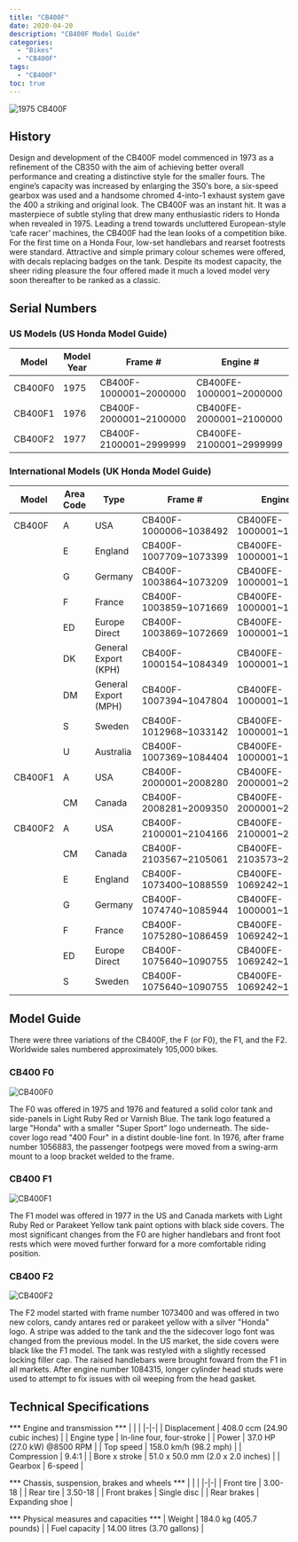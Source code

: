 ```yaml
---
title: "CB400F"
date: 2020-04-20
description: "CB400F Model Guide"
categories:
  - "Bikes"
  - "CB400F"
tags:
  - "CB400F"
toc: true
---
```


![1975 CB400F](/img/cb400f0_blue.jpg)

## History

Design and development of the CB400F model commenced in 1973 as a refinement of the CB350 with the aim of achieving better overall performance and creating a distinctive style for the smaller fours. The engine’s capacity was increased by enlarging the 350′s bore, a six-speed gearbox was used and a handsome chromed 4-into-1 exhaust system gave the 400 a striking and original look. The CB400F was an instant hit. It was a masterpiece of subtle styling that drew many enthusiastic riders to Honda when revealed in 1975. Leading a trend towards uncluttered European-style ‘cafe racer’ machines, the CB400F had the lean looks of a competition bike. For the first time on a Honda Four, low-set handlebars and rearset footrests were standard. Attractive and simple primary colour schemes were offered, with decals replacing badges on the tank. Despite its modest capacity, the sheer riding pleasure the four offered made it much a loved model very soon thereafter to be ranked as a classic.

## Serial Numbers

### US Models (US Honda Model Guide)

| Model | Model Year | Frame # | Engine # |
|-------|------------|---------|----------|
| CB400F0 | 1975 | CB400F-1000001~2000000 | CB400FE-1000001~2000000 |
| CB400F1 | 1976 | CB400F-2000001~2100000 | CB400FE-2000001~2100000 |
| CB400F2 | 1977 | CB400F-2100001~2999999 | CB400FE-2100001~2999999 |

### International Models (UK Honda Model Guide)

| Model | Area Code | Type | Frame # | Engine # |
|-------|-----------|------|---------|----------|
| CB400F | A | USA | CB400F-1000006~1038492 | CB400FE-1000001~1038563 |
| | E | England | CB400F-1007709~1073399 | CB400FE-1000001~1069245 |
| | G | Germany | CB400F-1003864~1073209 | CB400FE-1000001~1068984 |
| | F | France | CB400F-1003859~1071669 | CB400FE-1000001~1067426 |
| | ED | Europe Direct | CB400F-1003869~1072669 | CB400FE-1000001~1068486 |
| | DK | General Export (KPH) | CB400F-1000154~1084349 | CB400FE-1000001~1080155 |
| | DM | General Export (MPH) | CB400F-1007394~1047804 | CB400FE-1000001~1044878 |
| | S | Sweden | CB400F-1012968~1033142 | CB400FE-1000001~1033298 |
| | U | Australia | CB400F-1007369~1084404 | CB400FE-1000001~1080210 |
| CB400F1 | A | USA | CB400F-2000001~2008280 | CB400FE-2000001~2100000 |
| | CM | Canada | CB400F-2008281~2009350 | CB400FE-2000001~2100000 |
| CB400F2 | A | USA | CB400F-2100001~2104166 | CB400FE-2100001~2104125 |
| | CM | Canada | CB400F-2103567~2105061 | CB400FE-2103573~2105072 |
| | E | England | CB400F-1073400~1088559 | CB400FE-1069242~1086660 |
| | G | Germany | CB400F-1074740~1085944 | CB400FE-1000001~1068984 |
| | F | France | CB400F-1075280~1086459 | CB400FE-1069242~1086660 |
| | ED | Europe Direct | CB400F-1075640~1090755 | CB400FE-1069242~1086660 |
| | S | Sweden | CB400F-1075640~1090755 | CB400FE-1069242~1086660 |


## Model Guide

There were three variations of the CB400F, the F (or F0), the F1, and the F2.  Worldwide sales numbered approximately 105,000 bikes.

### CB400 F0

![CB400F0](/img/cb400f0_red.jpg)

The F0 was offered in 1975 and 1976 and featured a solid color tank and side-panels in Light Ruby Red or Varnish Blue.  The tank logo featured a large "Honda" with a smaller "Super Sport" logo underneath.  The side-cover logo read "400 Four" in a distint double-line font. In 1976, after frame number 1056883, the passenger footpegs were moved from a swing-arm mount to a loop bracket welded to the frame.

### CB400 F1

![CB400F1](/img/cb400f1_yellow.jpg)

The F1 model was offered in 1977 in the US and Canada markets with Light Ruby Red or Parakeet Yellow tank paint options with black side covers.  The most significant changes from the F0 are higher handlebars and front foot rests which were moved further forward for a more comfortable riding position.

### CB400 F2

![CB400F2](/static/cb400f2_red.jpg)

The F2 model started with frame number 1073400 and was offered in two new colors, candy antares red or parakeet yellow with a silver "Honda" logo.  A stripe was added to the tank and the the sidecover logo font was changed from the previous model.  In the US market, the side covers were black like the F1 model.  The tank was restyled with a slightly recessed locking filler cap. The raised handlebars were brought foward from the F1 in all markets.  After engine number 1084315, longer cylinder head studs were used to attempt to fix issues with oil weeping from the head gasket.

## Technical Specifications

*** Engine and transmission ***
| | |
|-|-|
| Displacement | 408.0 ccm (24.90 cubic inches) |
| Engine type | In-line four, four-stroke |
| Power | 37.0 HP (27.0 kW) @8500 RPM |
| Top speed | 158.0 km/h (98.2 mph) |
| Compression | 9.4:1 |
| Bore x stroke | 51.0 x 50.0 mm (2.0 x 2.0 inches) |
| Gearbox | 6-speed |

*** Chassis, suspension, brakes and wheels ***
| | |
|-|-|
| Front tire | 3.00-18 |
| Rear tire | 3.50-18 |
| Front brakes | Single disc |
| Rear brakes | Expanding shoe |

*** Physical measures and capacities ***
| Weight | 184.0 kg (405.7 pounds) |
| Fuel capacity | 14.00 litres (3.70 gallons) |
